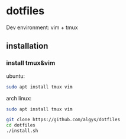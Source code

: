 # dotfiles
Dev environment: vim + tmux

## installation

### install tmux&vim
ubuntu:
```bash
sudo apt install tmux vim
```
arch linux:
```bash
sudo apt install tmux vim
```

```bash
git clone https://github.com/algys/dotfiles
cd dotfiles
./install.sh
```
